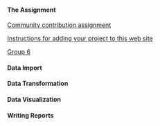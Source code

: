 #### The Assignment

[Community contribution assignment](contribution.html)

[Instructions for adding your project to this web site](https://github.com/jtr13/spring19/blob/master/README.md)

[Group 6](kz2324_yz3383.html)

#### Data Import

#### Data Transformation

#### Data Visualization

#### Writing Reports
